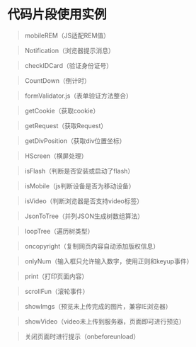 ﻿# 代码片段使用实例
> mobileREM（JS适配REM值）

> Notification（浏览器提示消息）

> checkIDCard（验证身份证号）

> CountDown（倒计时）

> formValidator.js（表单验证方法整合）

> getCookie（获取cookie）

> getRequest（获取Request）

> getDivPosition（获取div位置坐标）

> HScreen（横屏处理）

> isFlash（判断是否安装或启动了flash）

> isMobile（js判断设备是否为移动设备）

> isVideo（判断浏览器是否支持video标签）

> JsonToTree（并列JSON生成树数组算法）

> loopTree（遍历树类型）

> oncopyright（复制网页内容自动添加版权信息）

> onlyNum（输入框只允许输入数字，使用正则和keyup事件）

> print（打印页面内容）

> scrollFun（滚轮事件）

> showImgs（预览未上传完成的图片，兼容IE浏览器）

> showVideo（video未上传到服务器，页面即可进行预览）

> 关闭页面时进行提示（onbeforeunload）


